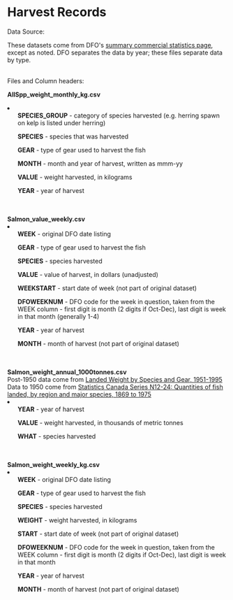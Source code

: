 Harvest Records
========

Data Source:<br>

These datasets come from DFO's <a href="http://www.pac.dfo-mpo.gc.ca/stats/comm/summ-somm/index-eng.htm">summary commercial statistics page</a>, except as noted. DFO separates the data by year; these files separate data by type.
<br>
<br>

Files and Column headers:<br>

<b>AllSpp_weight_monthly_kg.csv</b>
<li>
<ul><b>SPECIES_GROUP</b> - category of species harvested (e.g. herring spawn on kelp is listed under herring)</ul>
<ul><b>SPECIES</b> - species that was harvested</ul>
<ul><b>GEAR</b> - type of gear used to harvest the fish</ul>
<ul><b>MONTH</b> - month and year of harvest, written as mmm-yy</ul>
<ul><b>VALUE</b> - weight harvested, in kilograms</ul>
<ul><b>YEAR</b> - year of harvest</ul>
</li>
<br><br>
<b>Salmon_value_weekly.csv</b>
<li>
<ul><b>WEEK</b> - original DFO date listing</ul>
<ul><b>GEAR</b> - type of gear used to harvest the fish</ul>
<ul><b>SPECIES</b> - species harvested</ul>
<ul><b>VALUE</b> - value of harvest, in dollars (unadjusted)</ul>
<ul><b>WEEKSTART</b> - start date of week (not part of original dataset)</ul>
<ul><b>DFOWEEKNUM</b> - DFO code for the week in question, taken from the WEEK column - first digit is month (2 digits if Oct-Dec), last digit is week in that month (generally 1-4)</ul>
<ul><b>YEAR</b> - year of harvest</ul>
<ul><b>MONTH</b> - month of harvest (not part of original dataset)</ul>
</li>
<br><br>
<b>Salmon_weight_annual_1000tonnes.csv</b><br>
Post-1950 data come from <a href="http://www.pac.dfo-mpo.gc.ca/stats/comm/summ-somm/index-eng.htm">Landed Weight by Species and Gear, 1951-1995</a><br>
Data to 1950 come from <a href="http://www.statcan.gc.ca/pub/11-516-x/sectionn/N12_24-eng.csv">Statistics Canada Series N12-24: Quantities of fish landed, by region and major species, 1869 to 1975</a>
<li>
<ul><b>YEAR</b> - year of harvest</ul>
<ul><b>VALUE</b> - weight harvested, in thousands of metric tonnes</ul>
<ul><b>WHAT</b> - species harvested</ul>
</li>
<br><br>
<b>Salmon_weight_weekly_kg.csv</b>
<li>
<ul><b>WEEK</b> - original DFO date listing</ul>
<ul><b>GEAR</b> - type of gear used to harvest the fish</ul>
<ul><b>SPECIES</b> - species harvested</ul>
<ul><b>WEIGHT</b> - weight harvested, in kilograms</ul>
<ul><b>START</b> - start date of week (not part of original dataset)</ul>
<ul><b>DFOWEEKNUM</b> - DFO code for the week in question, taken from the WEEK column - first digit is month (2 digits if Oct-Dec), last digit is week in that month</ul>
<ul><b>YEAR</b> - year of harvest</ul>
<ul><b>MONTH</b> - month of harvest (not part of original dataset)</ul>
</li>
